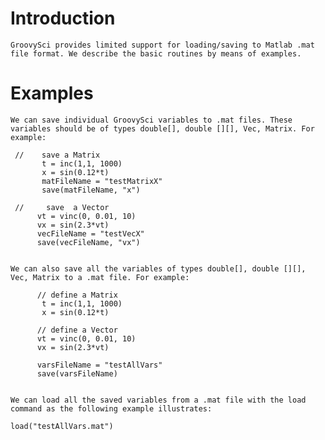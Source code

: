 # Introduction #

`GroovySci provides limited support for loading/saving to Matlab .mat file format. We describe the basic routines by means of examples. `


# Examples #

`We can save individual GroovySci variables to .mat files. These variables should be of types double[], double [][], Vec, Matrix. For example: `

```
 //    save a Matrix    
       t = inc(1,1, 1000)
       x = sin(0.12*t)
       matFileName = "testMatrixX"
       save(matFileName, "x")
      
 //     save  a Vector
      vt = vinc(0, 0.01, 10)
      vx = sin(2.3*vt)
      vecFileName = "testVecX"
      save(vecFileName, "vx")
          
```

`We can also save all the variables of types double[], double [][], Vec, Matrix to a .mat file. For example: `

```
      // define a Matrix
       t = inc(1,1, 1000)
       x = sin(0.12*t)
      
      // define a Vector
      vt = vinc(0, 0.01, 10)
      vx = sin(2.3*vt)

      varsFileName = "testAllVars"
      save(varsFileName)
          
```


`We can load all the saved variables from a .mat file with the load command as the following example illustrates: `

```
load("testAllVars.mat")
```